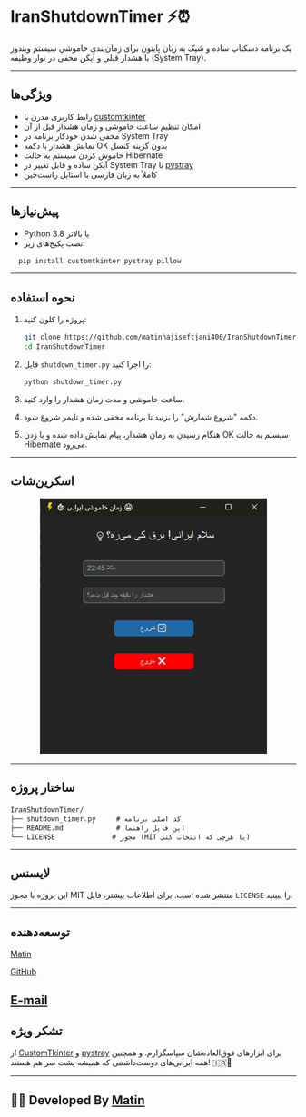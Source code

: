 # IranShutdownTimer ⚡⏰

یک برنامه دسکتاپ ساده و شیک به زبان پایتون برای زمان‌بندی خاموشی سیستم ویندوز با هشدار قبلی و آیکن مخفی در نوار وظیفه (System Tray).

---

## ویژگی‌ها

- رابط کاربری مدرن با [customtkinter](https://github.com/TomSchimansky/CustomTkinter)  
- امکان تنظیم ساعت خاموشی و زمان هشدار قبل از آن  
- مخفی شدن خودکار برنامه در System Tray  
- نمایش هشدار با دکمه OK بدون گزینه کنسل  
- خاموش کردن سیستم به حالت Hibernate  
- آیکن ساده و قابل تغییر در System Tray با [pystray](https://github.com/moses-palmer/pystray)  
- کاملاً به زبان فارسی با استایل راست‌چین  

---

## پیش‌نیازها

- Python 3.8 یا بالاتر  
- نصب پکیج‌های زیر:  
```bash
  pip install customtkinter pystray pillow
````

---

## نحوه استفاده

1. پروژه را کلون کنید:

   ```bash
   git clone https://github.com/matinhajiseftjani400/IranShutdownTimer.git
   cd IranShutdownTimer
   ```

2. فایل `shutdown_timer.py` را اجرا کنید:

   ```bash
   python shutdown_timer.py
   ```

3. ساعت خاموشی و مدت زمان هشدار را وارد کنید.

4. دکمه "شروع شمارش" را بزنید تا برنامه مخفی شده و تایمر شروع شود.

5. هنگام رسیدن به زمان هشدار، پیام نمایش داده شده و با زدن OK سیستم به حالت Hibernate می‌رود.

---

## اسکرین‌شات

<p align="center">
  <img src="img/app_screenshot.png" alt="نمایی از برنامه" width="400"/>
</p>

---

## ساختار پروژه

```
IranShutdownTimer/
├── shutdown_timer.py     # کد اصلی برنامه
├── README.md             # این فایل راهنما
└── LICENSE              # مجوز (MIT یا هرچی که انتخاب کنی)
```

---

## لایسنس

این پروژه با مجوز MIT منتشر شده است.
برای اطلاعات بیشتر، فایل `LICENSE` را ببینید.

---

## توسعه‌دهنده

[Matin](https://matin-technology.ir/)

[GitHub](https://github.com/matinhajiseftjani400)

[E-mail](mailto:matin@hajiseftjani.ir)
---

## تشکر ویژه

از [CustomTkinter](https://github.com/TomSchimansky/CustomTkinter) و [pystray](https://github.com/moses-palmer/pystray) برای ابزارهای فوق‌العاده‌شان سپاسگزارم.
و همچنین همه ایرانی‌های دوست‌داشتنی که همیشه پشت سر هم هستند! 🇮🇷💙

---
👨‍💻  Developed By [Matin](http://matin-technology.ir/)
---
